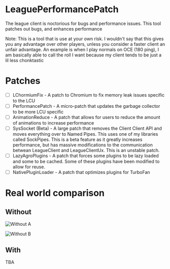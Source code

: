 # LeaguePerformancePatch
The league client is noctorious for bugs and performance issues. This tool patches out bugs, and enhances performance

Note: This is a tool that is use at your own risk. I wouldn't say that this gives you any advantage over other players, unless you consider a faster client an unfair advantage. An example is when I play normals on OCE (180 ping), I am basically able to call the roll I want because my client tends to be just a lil less chonktastic

# Patches
- [ ] LChormiumFix - A patch to Chromium to fix memory leak issues specific to the LCU
- [ ] PerformancePatch - A micro-patch that updates the garbage collector to be more LCU specific
- [ ] AnimationReduce - A patch that allows for users to reduce the amount of animations to increase performance
- [ ] SysSocket (Beta) - A large patch that removes the Client Client API and moves everything over to Named Pipes. This uses one of my libraries called SockPipes. This is a beta feature as it greatly increases performance, but has massive modifications to the communication betwean LeagueClient and LeagueClientUx. This is an unstable patch.
- [ ] LazyAgroPlugins - A patch that forces some plugins to be lazy loaded and some to be cached. Some of these plugins have been modified to allow for reuse.
- [ ] NativePluginLoader - A patch that optimizes plugins for TurboFan

# Real world comparison

## Without

![Without A](https://eddy.img.jannasharp.gg/8X8EYBebI7.png)

![Without B](https://eddy.img.jannasharp.gg/XP8PNO96CL.png)

## With

TBA
